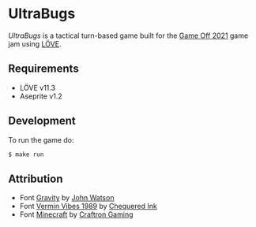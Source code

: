# UltraBugs

_UltraBugs_ is a tactical turn-based game built for the [Game Off 2021](https://itch.io/jam/game-off-2021) game jam using [LÖVE](https://love2d.org/).

## Requirements

- LÖVE v11.3
- Aseprite v1.2

## Development

To run the game do:

```sh
$ make run
```

## Attribution

- Font [Gravity](https://jotson.itch.io/gravity-pixel-font) by [John Watson](https://itch.io/profile/jotson)
- Font [Vermin Vibes 1989](https://www.fontspace.com/vermin-vibes-1989-font-f24653) by [Chequered Ink](https://chequered.ink/)
- Font [Minecraft](https://www.dafont.com/minecraft.font) by [Craftron Gaming](https://www.dafont.com/craftron-gaming.d6128)
